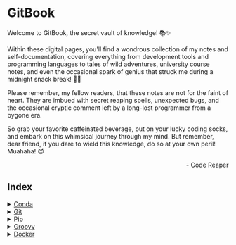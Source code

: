 # GitBook

Welcome to GitBook, the secret vault of knowledge! 📚✨

Within these digital pages, you'll find a wondrous collection of my notes and self-documentation, covering everything from development tools and programming languages to tales of wild adventures, university course notes, and even the occasional spark of genius that struck me during a midnight snack break! 🍕🚀

Please remember, my fellow readers, that these notes are not for the faint of heart. They are imbued with secret reaping spells, unexpected bugs, and the occasional cryptic comment left by a long-lost programmer from a bygone era.

So grab your favorite caffeinated beverage, put on your lucky coding socks, and embark on this whimsical journey through my mind. But remember, dear friend, if you dare to wield this knowledge, do so at your own peril! Muahaha! 😈

<p align="right">- Code Reaper<p>

## Index

<details>
  <summary> <a href="./devdocs/conda/conda .md"> Conda </a> </summary>

- [Conda](#conda)
- [Table of Contents](#table-of-contents)
- [Installation](#installation)
- [Environment Management](#environment-management)
- [Package Management](#package-management)
- [Managing Channels](#managing-channels)
- [Miscellaneous Commands](#miscellaneous-commands)
- [Further Reading](#further-reading)

</details>

<details>
  <summary> <a href="./devdocs/git/git.md"> Git </a> </summary>

- [Git](#git)
- [Table of Contents](#table-of-contents)
- [Installation](#installation)
- [Repository Initialization](#repository-initialization)
- [Configuration](#configuration)
- [Branches](#branches)
- [Committing Changes](#committing-changes)
- [Updating and Synchronizing](#updating-and-synchronizing)
- [History and Logs](#history-and-logs)
- [Remote Repository](#remote-repository)
- [Undoing Changes](#undoing-changes)
- [Stash](#stash)
- [Collaboration and Advanced Operations](#collaboration-and-advanced-operations)
- [Further Reading](#further-reading)

</details>

<details>
  <summary> <a href="./devdocs/pip/pip.md"> Pip </a> </summary>

- [PIP (Python Package Installer)](#pip-python-package-installer)
- [Table of Contents](#table-of-contents)
- [Installation](#installation)
- [Usage](#usage)
- [Virtual Environments](#virtual-environments)
- [Further Reading](#further-reading)

</details>

<details>
  <summary> <a href="./devdocs/groovy/groovy.md"> Groovy </a> </summary>

- [Groovy](#groovy)
- [Table of contents](#table-of-contents)
- [Key features](#key-features)
- [def Keyword](#def-keyword)
- [Parenthesis Usage](#parenthesis-usage)
- [Strings](#strings)
- [Closures](#closures)
- [Lists](#lists)
- [Maps](#maps)
- [File I/O](#file-io)
- [Console I/O](#console-io)
- [Math](#math)
- [Random](#random)
- [Executing Groovy scripts](#executing-groovy-scripts)

</details>

<details>
  <summary> <a href="./devdocs/docker/docker.md"> Docker </a> </summary>

- [Docker](#docker)
- [Table of Contents](#table-of-contents)
- [Installation](#installation)
- [Basic Commands](#basic-commands)
- [Container Management](#container-management)
- [Port Mapping](#port-mapping)
- [Example](#example)
- [Image Management](#image-management)
- [Volume Management](#volume-management)
- [Network Management](#network-management)
- [Miscellaneous Commands](#miscellaneous-commands)
- [Further Reading](#further-reading)

</details>

